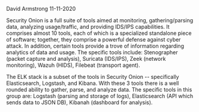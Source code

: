 David Armstrong 11-11-2020

Security Onion is a full suite of tools aimed at monitoring, gathering/parsing data, analyzing 
usage/traffic, and providing IDS/IPS capabilities. It comprises almost 10 tools, each of which is a 
specialized standalone piece of software; together, they comprise a powerful defense against cyber 
attack. In addition, certain tools provide a trove of information regarding analytics of data and 
usage. The specific tools include: Stenographer (packet capture and analysis), Suricata (IDS/IPS), 
Zeek (network monitoring), Wazuh (HIDS), Filebeat (transport agent).

The ELK stack is a subset of the tools in Security Onion -- specifically Elasticsearch, Logstash, 
and Kibana. With these 3 tools there is a well rounded ability to gather, parse, and analyze data. 
The specific tools in this group are: Logstash (parsing and storage of logs), Elasticsearch (API 
which sends data to JSON DB), Kibanah (dashboard for analysis).
